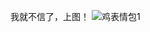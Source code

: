 我就不信了，上图！
![鸡表情包1](https://github.com/LiLiandWilliam/LiLiandWilliam.github.io/assets/89907728/a2237f60-4529-4719-b9a9-236824ee6420)
